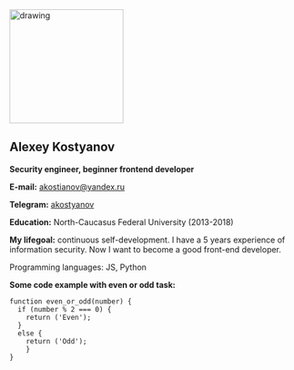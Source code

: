<img src="https://user-images.githubusercontent.com/62743678/159681490-9e73a1ae-2f7c-483e-bd0b-57258a846b52.jpg" alt="drawing" width="200"/>

## Alexey Kostyanov 
**Security engineer, beginner frontend developer**

**E-mail:** akostianov@yandex.ru

**Telegram:** [akostyanov](https://t.me/akostyanov)

**Education:** North-Caucasus Federal University (2013-2018)
 
**My lifegoal:** continuous self-development. I have a 5 years experience of information security. Now I want to become a good front-end developer.

Programming languages: JS, Python



**Some code example with even or odd task:**
```
function even_or_odd(number) {
  if (number % 2 === 0) {
    return ('Even');
  }
  else {
    return ('Odd');
    }
}
```


    
